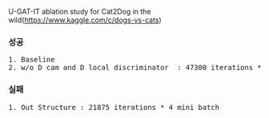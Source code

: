 U-GAT-IT ablation study for Cat2Dog in the wild(https://www.kaggle.com/c/dogs-vs-cats)

### 성공  
<pre>
1. Baseline   
2. w/o D cam and D local discriminator  : 47300 iterations * 4 mini_batch
</pre>

### 실패  
<pre>
1. Out Structure : 21875 iterations * 4 mini_batch
</pre>
